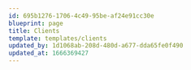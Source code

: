```yaml
---
id: 695b1276-1706-4c49-95be-af24e91cc30e
blueprint: page
title: Clients
template: templates/clients
updated_by: 1d1068ab-208d-480d-a677-dda65fe0f490
updated_at: 1666369427
---
```

